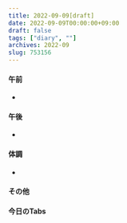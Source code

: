 ```yaml
---
title: 2022-09-09[draft]
date: 2022-09-09T00:00:00+09:00
draft: false
tags: ["diary", ""]
archives: 2022-09
slug: 753156
---
```

#### 午前
- 
#### 午後
- 
#### 体調
- 
#### その他
#### 今日のTabs
